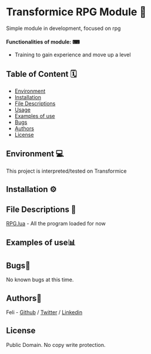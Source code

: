 # Transformice RPG Module 🎉

Simple module in development, focused on rpg

#### Functionalities of module: ⌨

* Training to gain experience and move up a level

## Table of Content 🗓
* [Environment](#environment)
* [Installation](#installation)
* [File Descriptions](#file-descriptions)
* [Usage](#usage)
* [Examples of use](#examples-of-use)
* [Bugs](#bugs)
* [Authors](#authors)
* [License](#license)

## Environment 💻
This project is interpreted/tested on Transformice

## Installation ⚙

## File Descriptions 📂

[RPG.lua](RPG.lua) - All the program loaded for now

## Examples of use📊

## Bugs🐞
No known bugs at this time. 

## Authors📜

Feli - [Github](https://github.com/FeliPrado31/) / [Twitter](https://twitter.com/FeliPrado2) / [Linkedin](https://www.linkedin.com/in/juan-felipe-cubillos-prado-312870180/)

## License
Public Domain. No copy write protection. 